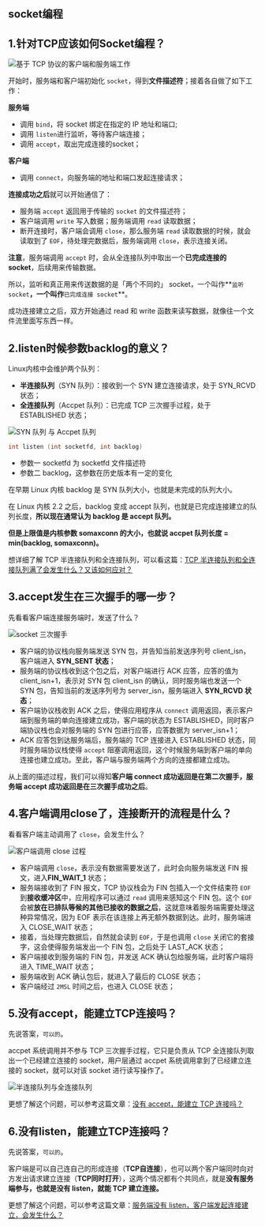 ## socket编程

## 1.针对TCP应该如何Socket编程？

![基于 TCP 协议的客户端和服务端工作](..\imgs\针对TCP的socket编程.png)

开始时，服务端和客户端初始化 `socket`，得到**文件描述符**；接着各自做了如下工作：

**服务端**

- 调用 `bind`，将 socket 绑定在指定的 IP 地址和端口;
- 调用 `listen`进行监听，等待客户端连接；
- 调用 `accept`，取出完成连接的socket；

**客户端**

- 调用 `connect`，向服务端的地址和端口发起连接请求；

**连接成功之后**就可以开始通信了：

- 服务端 `accept` 返回用于传输的 `socket` 的文件描述符；
- 客户端调用 `write` 写入数据；服务端调用 `read` 读取数据；
- 断开连接时，客户端会调用 `close`，那么服务端 `read` 读取数据的时候，就会读取到了 `EOF`，待处理完数据后，服务端调用 `close`，表示连接关闭。

**注意**，服务端调用 `accept` 时，会从全连接队列中取出一个**已完成连接的 socket**，后续用来传输数据。

所以，监听和真正用来传送数据的是「两个不同的」 socket，一个叫作**`监听 socket`**，一个叫作**`已完成连接 socket`**。

成功连接建立之后，双方开始通过 read 和 write 函数来读写数据，就像往一个文件流里面写东西一样。

## 2.listen时候参数backlog的意义？

Linux内核中会维护两个队列：

- **半连接队列**（SYN 队列）：接收到一个 SYN 建立连接请求，处于 SYN_RCVD 状态；
- **全连接队列**（Accpet 队列）：已完成 TCP 三次握手过程，处于 ESTABLISHED 状态；

![ SYN 队列 与 Accpet 队列 ](..\imgs\backlog意义.png)

```go
int listen (int socketfd, int backlog)
```

- 参数一 socketfd 为 socketfd 文件描述符
- 参数二 backlog，这参数在历史版本有一定的变化

在早期 Linux 内核 backlog 是 SYN 队列大小，也就是未完成的队列大小。

在 Linux 内核 2.2 之后，backlog 变成 accept 队列，也就是已完成连接建立的队列长度，**所以现在通常认为 backlog 是 accept 队列。**

**但是上限值是内核参数 somaxconn 的大小，也就说 accpet 队列长度 = min(backlog, somaxconn)。**

想详细了解 TCP 半连接队列和全连接队列，可以看这篇：[TCP 半连接队列和全连接队列满了会发生什么？又该如何应对？](https://xiaolincoding.com/network/3_tcp/tcp_queue.html)

## 3.accept发生在三次握手的哪一步？

先看看客户端连接服务端时，发送了什么？

![socket 三次握手](..\imgs\socket三次握手.png)

- 客户端的协议栈向服务端发送 SYN 包，并告知当前发送序列号 client_isn，客户端进入 **SYN_SENT 状态**；
- 服务端的协议栈收到这个包之后，对客户端进行 ACK 应答，应答的值为 client_isn+1，表示对 SYN 包 client_isn 的确认，同时服务端也发送一个 SYN 包，告知当前的发送序列号为 server_isn，服务端进入 **SYN_RCVD 状态**；
- 客户端协议栈收到 ACK 之后，使得应用程序从 `connect` 调用返回，表示客户端到服务端的单向连接建立成功，客户端的状态为 ESTABLISHED，同时客户端协议栈也会对服务端的 SYN 包进行应答，应答数据为 server_isn+1；
- ACK 应答包到达服务端后，服务端的 TCP 连接进入 ESTABLISHED 状态，同时服务端协议栈使得 `accept` 阻塞调用返回，这个时候服务端到客户端的单向连接也建立成功。至此，客户端与服务端两个方向的连接都建立成功。

从上面的描述过程，我们可以得知**客户端 connect 成功返回是在第二次握手，服务端 accept 成功返回是在三次握手成功之后**。

## 4.客户端调用close了，连接断开的流程是什么？

看看客户端主动调用了 `close`，会发生什么？

![客户端调用 close 过程](..\imgs\客户端主动调用close.png)

- 客户端调用 `close`，表示没有数据需要发送了，此时会向服务端发送 FIN 报文，进入**FIN_WAIT_1** 状态；
- 服务端接收到了 FIN 报文，TCP 协议栈会为 FIN 包插入一个文件结束符 `EOF` 到**接收缓冲区**中，应用程序可以通过 `read` 调用来感知这个 FIN 包。这个 `EOF` 会被**放在已排队等候的其他已接收的数据之后**，这就意味着服务端需要处理这种异常情况，因为 EOF 表示在该连接上再无额外数据到达。此时，服务端进入 CLOSE_WAIT 状态；
- 接着，当处理完数据后，自然就会读到 `EOF`，于是也调用 `close` 关闭它的套接字，这会使得服务端发出一个 FIN 包，之后处于 LAST_ACK 状态；
- 客户端接收到服务端的 FIN 包，并发送 ACK 确认包给服务端，此时客户端将进入 TIME_WAIT 状态；
- 服务端收到 ACK 确认包后，就进入了最后的 CLOSE 状态；
- 客户端经过 `2MSL` 时间之后，也进入 CLOSE 状态；

## 5.没有accept，能建立TCP连接吗？

先说答案，`可以的`。

accpet 系统调用并不参与 TCP 三次握手过程，它只是负责从 TCP 全连接队列取出一个已经建立连接的 socket，用户层通过 accpet 系统调用拿到了已经建立连接的 socket，就可以对该 socket 进行读写操作了。

![半连接队列与全连接队列](..\imgs\半连接队列&全连接队列.jpg)

更想了解这个问题，可以参考这篇文章：[没有 accept，能建立 TCP 连接吗？](https://xiaolincoding.com/network/3_tcp/tcp_no_accpet.html)

## 6.没有listen，能建立TCP连接吗？

先说答案，`可以的`。

客户端是可以自己连自己的形成连接（**TCP自连接**），也可以两个客户端同时向对方发出请求建立连接（**TCP同时打开**），这两个情况都有个共同点，就是**没有服务端参与，也就是没有 listen，就能 TCP 建立连接。**

更想了解这个问题，可以参考这篇文章：[服务端没有 listen，客户端发起连接建立，会发生什么？](https://xiaolincoding.com/network/3_tcp/tcp_no_listen.html)